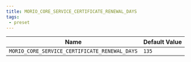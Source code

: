 ```yaml
---
title: MORIO_CORE_SERVICE_CERTIFICATE_RENEWAL_DAYS
tags: 
 - preset
---
```





<!-- MORIO_AUTO_GENERATED_CONTENT_STARTS - Manual changes made below will be overwritten -->
| Name | Default Value |
|------|---------------|
| `MORIO_CORE_SERVICE_CERTIFICATE_RENEWAL_DAYS` | `135` |
<!-- MORIO_AUTO_GENERATED_CONTENT_ENDS - Manual changes made above will be overwritten -->
